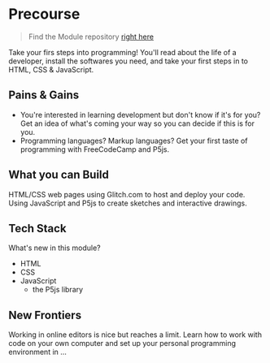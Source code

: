 # Precourse

> Find the Module repository [right here](https://github.com/hackyourfuturebelgium/precourse)

Take your firs steps into programming! You'll read about the life of a developer, install the softwares you need, and take your first steps in to HTML, CSS & JavaScript.

## Pains & Gains

* You're interested in learning development but don't know if it's for you?  Get an idea of what's coming your way so you can decide if this is for you.
* Programming languages? Markup languages?  Get your first taste of programming with FreeCodeCamp and P5js.

## What you can Build

HTML/CSS web pages using Glitch.com to host and deploy your code.  Using JavaScript and P5js to create sketches and interactive drawings.

## Tech Stack

What's new in this module?

* HTML
* CSS
* JavaScript
  * the P5js library

## New Frontiers

Working in online editors is nice but reaches a limit.  Learn how to work with code on your own computer and set up your personal programming environment in ...


